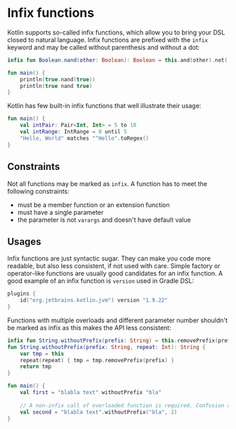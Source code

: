 # Infix functions
Kotlin supports so-called infix functions, which allow you to bring your DSL closed to 
natural language. Infix functions are prefixed with the `infix` keyword and may be called
without parenthesis and without a dot:

```kotlin
infix fun Boolean.nand(other: Boolean): Boolean = this.and(other).not()

fun main() {
    println(true.nand(true))
    println(true nand true)
}
```

Kotlin has few built-in infix functions that well illustrate their usage:

```kotlin
fun main() {
    val intPair: Pair<Int, Int> = 5 to 10
    val intRange: IntRange = 0 until 5
    "Hello, World" matches "^Hello".toRegex()
}
```

## Constraints
Not all functions may be marked as `infix`. A function has to meet the following constraints:
* must be a member function or an extension function
* must have a single parameter
* the parameter is not `varargs` and doesn't have default value

## Usages
Infix functions are just syntactic sugar. They can make you code more readable, but also
less consistent, if not used with care. Simple factory or operator-like functions are usually
good candidates for an infix function. A good example of an infix function is `version` used in Gradle DSL:

```kotlin
plugins { 
    id("org.jetbrains.kotlin.jvm") version "1.9.22"
}
```

Functions with multiple overloads and different parameter number shouldn't be marked as
infix as this makes the API less consistent:

```kotlin
infix fun String.withoutPrefix(prefix: String) = this.removePrefix(prefix)
fun String.withoutPrefix(prefix: String, repeat: Int): String {
    var tmp = this
    repeat(repeat) { tmp = tmp.removePrefix(prefix) }
    return tmp
}

fun main() {
    val first = "blabla text" withoutPrefix "bla"
    
    // A non-infix call of overloaded function is required. Confusion arises.
    val second = "blabla text".withoutPrefix("bla", 2)
}
```
